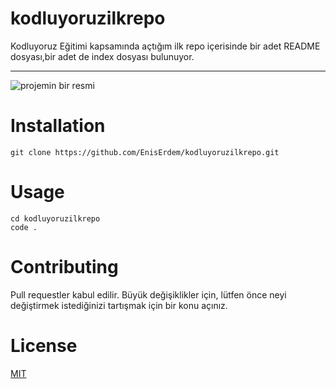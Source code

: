 # kodluyoruzilkrepo
Kodluyoruz Eğitimi kapsamında açtığım ilk repo
içerisinde bir adet README dosyası,bir adet de index dosyası bulunuyor.

---

![projemin bir resmi](https://i.hizliresim.com/c7l8iuo.png)

# Installation
```
git clone https://github.com/EnisErdem/kodluyoruzilkrepo.git
```

# Usage
```
cd kodluyoruzilkrepo
code .
```
# Contributing
Pull requestler kabul edilir. Büyük değişiklikler için, lütfen önce neyi değiştirmek istediğinizi tartışmak için bir konu açınız.

# License
[MIT](https://choosealicense.com/licenses/mit/)
